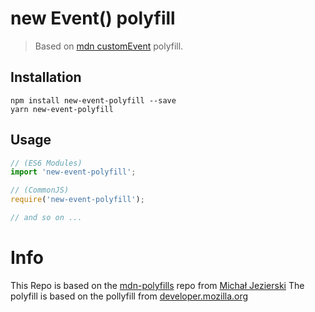 # new Event() polyfill

>  Based on [mdn customEvent](https://developer.mozilla.org/en-US/docs/Web/API/CustomEvent/CustomEvent#Polyfill) polyfill.

## Installation

```
npm install new-event-polyfill --save
yarn new-event-polyfill
```

## Usage

```js
// (ES6 Modules)
import 'new-event-polyfill';

// (CommonJS)
require('new-event-polyfill');

// and so on ...
```

# Info
This Repo is based on the [mdn-polyfills](https://github.com/msn0/mdn-polyfills) repo from [Michał Jezierski](https://github.com/msn0)
The polyfill is based on the pollyfill from [developer.mozilla.org](https://developer.mozilla.org/en-US/docs/Web/API/CustomEvent/CustomEvent#Polyfill)
